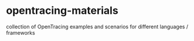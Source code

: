 # opentracing-materials
collection of OpenTracing examples and scenarios for different languages / frameworks
